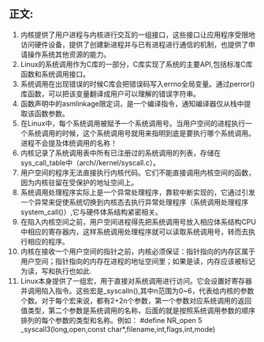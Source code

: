 ## 正文:<br>

1. 内核提供了用户进程与内核进行交互的一组接口，这些接口让应用程序受限地访问硬件设备，提供了创建新进程并与已有进程进行通信的机制，也提供了申请操作系统其他资源的能力。<br>
2. Linux的系统调用作为C库的一部分，C库实现了系统的主要API,包括标准C库函数和系统调用接口。<br>
3. 系统调用在出现错误的时候C库会把错误码写入errno全局变量。通过perror()库函数，可以把该变量翻译成用户可以理解的错误字符串。<br>
4. 函数声明中的asmlinkage限定词，是一个编译指令，通知编译器仅从栈中提取该函数参数。<br>
5. 在Linux中，每个系统调用被赋予一个系统调用号。当用户空间的进程执行一个系统调用的时候，这个系统调用号就用来指明到底是要执行哪个系统调用。进程不会提及体统调用的名称！<br>
6. 内核记录了系统调用表中所有已注册过的系统调用的列表，存储在sys_call_table中（arch//kernel/syscall.c）。<br>
7. 用户空间的程序无法直接执行内核代码。它们不能直接调用内核空间的函数，因为内核驻留在受保护的地址空间上。<br>
8. 系统调用处理程序实际上是一个异常处理程序，靠软中断实现的，它通过引发一个异常来促使系统切换到内核态去执行异常处理程序（系统调用处理程序system_call()）,它与硬件体系结构紧密相关。<br>
9. 在陷入内核空间之前，用户空间进程得先把系统调用号放入相应体系结构CPU中相应的寄存器内，这样系统调用处理程序就可以读取系统调用号，转而去执行相应的程序。<br>
10. 内核在接收一个用户空间的指针之前，内核必须保证：指针指向的内存区属于用户空间；指针指向的内存在进程的地址空间里；如果是读，内存应该被标记为读，写和执行也如此.<br>
11. Linux本身提供了一组宏，用于直接对系统调用进行访问。它会设置好寄存器并调用陷入指令。这些宏是_syscalln(),其中n范围为0~6，代表给内核的参数个数。对于每个宏来说，都有2+2n个参数，第一个参数对应系统调用的返回值类型，第二个参数是系统调用的名称，后面的就是按照系统调用参数的顺序排列的每个参数的类型和名称。例如：
#define NR_open 5
_syscall3(long,open,const char*,filename,int,flags,int,mode)
<br>
